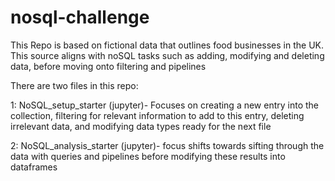 # nosql-challenge
This Repo is based on fictional data that outlines food businesses in the UK. This source aligns with noSQL tasks such as adding, modifying and deleting data, before moving onto filtering and pipelines

There are two files in this repo:

1: NoSQL_setup_starter (jupyter)- Focuses on creating a new entry into the collection, filtering for relevant information to add to this entry, deleting irrelevant data, and modifying data types ready for the next file

2: NoSQL_analysis_starter (jupyter)- focus shifts towards sifting through the data with queries and pipelines before modifying these results into dataframes